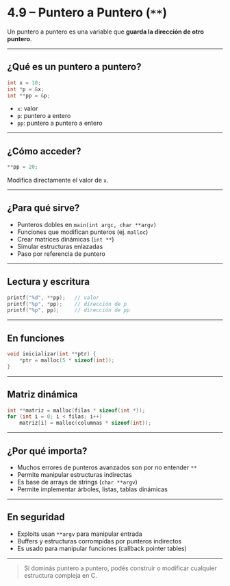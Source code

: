 # 4.9 – Puntero a Puntero (`**`)

Un puntero a puntero es una variable que **guarda la dirección de otro puntero**.

---

## ¿Qué es un puntero a puntero?

```c
int x = 10;
int *p = &x;
int **pp = &p;
```

- `x`: valor
- `p`: puntero a entero
- `pp`: puntero a puntero a entero

---

## ¿Cómo acceder?

```c
**pp = 20;
```

Modifica directamente el valor de `x`.

---

## ¿Para qué sirve?

- Punteros dobles en `main(int argc, char **argv)`
- Funciones que modifican punteros (ej. `malloc`)
- Crear matrices dinámicas (`int **`)
- Simular estructuras enlazadas
- Paso por referencia de puntero

---

## Lectura y escritura

```c
printf("%d", **pp);   // valor
printf("%p", *pp);    // dirección de p
printf("%p", pp);     // dirección de pp
```

---

## En funciones

```c
void inicializar(int **ptr) {
    *ptr = malloc(5 * sizeof(int));
}
```

---

## Matriz dinámica

```c
int **matriz = malloc(filas * sizeof(int *));
for (int i = 0; i < filas; i++)
    matriz[i] = malloc(columnas * sizeof(int));
```

---

## ¿Por qué importa?

- Muchos errores de punteros avanzados son por no entender `**`
- Permite manipular estructuras indirectas
- Es base de arrays de strings (`char **argv`)
- Permite implementar árboles, listas, tablas dinámicas

---

## En seguridad

- Exploits usan `**argv` para manipular entrada
- Buffers y estructuras corrompidas por punteros indirectos
- Es usado para manipular funciones (callback pointer tables)

---

> Si dominás puntero a puntero, podés construir o modificar cualquier estructura compleja en C.
